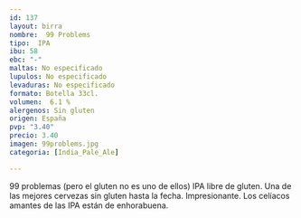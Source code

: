 ```yaml
---
id: 137
layout: birra
nombre:  99 Problems
tipo:  IPA
ibu: 58 
ebc: "-"
maltas: No especificado
lupulos: No especificado
levaduras: No especificado
formato: Botella 33cl.
volumen:  6.1 %
alergenos: Sin gluten
origen: España
pvp: "3.40"
precio: 3.40
imagen: 99problems.jpg
categoria: [India_Pale_Ale]

---
```

99 problemas (pero el gluten no es uno de ellos) IPA libre de gluten.
Una de las mejores cervezas sin gluten hasta la fecha. Impresionante. Los celíacos amantes de las IPA están de enhorabuena.




















